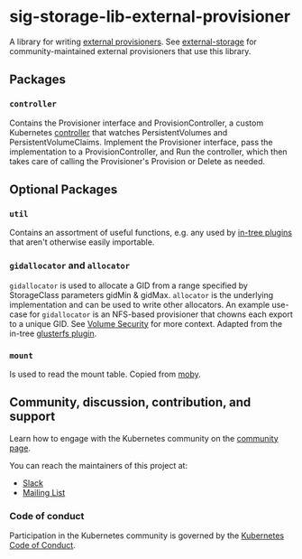 # sig-storage-lib-external-provisioner

A library for writing [external provisioners](https://kubernetes.io/docs/concepts/storage/storage-classes/#provisioner). See [external-storage](https://github.com/kubernetes-incubator/external-storage) for community-maintained external provisioners that use this library.

## Packages
### `controller`
Contains the Provisioner interface and ProvisionController, a custom Kubernetes [controller](https://github.com/kubernetes/community/blob/master/contributors/devel/controllers.md) that watches PersistentVolumes and PersistentVolumeClaims. Implement the Provisioner interface, pass the implementation to a ProvisionController, and Run the controller, which then takes care of calling the Provisioner's Provision or Delete as needed.

## Optional Packages
### `util`
Contains an assortment of useful functions, e.g. any used by [in-tree plugins](https://github.com/kubernetes/kubernetes/tree/master/pkg/volume) that aren't otherwise easily importable.

### `gidallocator` and `allocator`
`gidallocator` is used to allocate a GID from a range specified by StorageClass parameters gidMin & gidMax. `allocator` is the underlying implementation and can be used to write other allocators. An example use-case for `gidallocator` is an NFS-based provisioner that chowns each export to a unique GID. See [Volume Security](https://docs.openshift.com/container-platform/3.11/install_config/persistent_storage/pod_security_context.html#supplemental-groups/) for more context. Adapted from the in-tree [glusterfs plugin](https://github.com/kubernetes/kubernetes/blob/master/pkg/volume/glusterfs).

### `mount`
Is used to read the mount table. Copied from [moby](https://github.com/moby/moby/tree/17.05.x/pkg/mount).

## Community, discussion, contribution, and support

Learn how to engage with the Kubernetes community on the [community page](http://kubernetes.io/community/).

You can reach the maintainers of this project at:

- [Slack](http://slack.k8s.io/)
- [Mailing List](https://groups.google.com/forum/#!forum/kubernetes-dev)

### Code of conduct

Participation in the Kubernetes community is governed by the [Kubernetes Code of Conduct](code-of-conduct.md).

[owners]: https://git.k8s.io/community/contributors/guide/owners.md
[Creative Commons 4.0]: https://git.k8s.io/website/LICENSE
